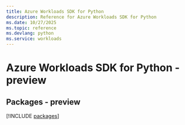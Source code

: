 ```yaml
---
title: Azure Workloads SDK for Python
description: Reference for Azure Workloads SDK for Python
ms.date: 10/27/2025
ms.topic: reference
ms.devlang: python
ms.service: workloads
---
```

# Azure Workloads SDK for Python - preview
## Packages - preview
[!INCLUDE [packages](workloads-index.md)]